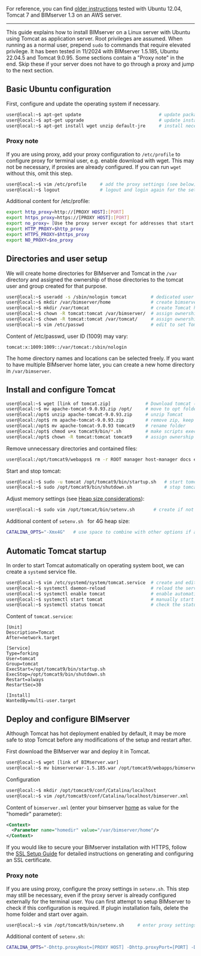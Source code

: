 
For reference, you can find [older instructions](Install-on-Ubuntu.md) tested with Ubuntu 12.04, Tomcat 7 and BIMserver 1.3 on an AWS server.

---

This guide explains how to install BIMserver on a Linux server with Ubuntu using Tomcat as application server. Root privileges are assumed. When running as a normal user, prepend `sudo` to commands that require elevated privilege. It has been tested in 11/2024 with BIMserver 1.5.185, Ubuntu 22.04.5 and Tomcat 9.0.95. Some sections contain a "Proxy note" in the end. Skip these if your server does not have to go through a proxy and jump to the next section.

## Basic Ubuntu configuration

First, configure and update the operating system if necessary.

```bash
user@local:~$ apt-get update                             # update package list
user@local:~$ apt-get upgrade                            # update installed packages to latest version
user@local:~$ apt-get install wget unzip default-jre     # install necessary packages
```

### Proxy note

If you are using proxy, add your proxy configuration to `/etc/profile` to configure proxy for terminal user, e.g. enable download with wget. This may not be necessary, if proxies are already configured. If you can run `wget` without this, omit this step.

```bash
user@local:~$ vim /etc/profile     # add the proxy settings (see below)
user@local:~$ logout               # logout and login again for the settings to take effect
```

Additional content for /etc/profile:

```sh
export http_proxy=http://[PROXY HOST]:[PORT]
export https_proxy=https://[PROXY HOST]:[PORT]
export no_proxy= [Use the proxy server except for addresses that start with the following entries]
export HTTP_PROXY=$http_proxy
export HTTPS_PROXY=$https_proxy
export NO_PROXY=$no_proxy
```

## Directories and user setup

We will create home directories for BIMserver and Tomcat in the `/var` directory and assigned the ownership of those directories to the tomcat user and group created for that purpose.

```sh
user@local:~$ useradd -s /sbin/nologin tomcat         # dedicated user for tomcat without shell access
user@local:~$ mkdir /var/bimserver/home               # create bimserver home (
user@local:~$ mkdir /var/tomcat                       # create Tomcat home directory for the Tomcat user
user@local:~$ chown -R tomcat:tomcat /var/bimserver/  # assign ownership to tomcat user and group
user@local:~$ chown -R tomcat:tomcat /var/tomcat/     # assign ownership to tomcat user and group
user@local:~$ vim /etc/passwd                         # edit to set Tomcat home (see below)
```

Content of /etc/passwd, user ID (1009) may vary:

```passwd
tomcat:x:1009:1009::/var/tomcat:/sbin/nologin
```

The home directory names and locations can be selected freely.
If you want to have multiple BIMserver home later, you can create a new home directory in `/var/bimserver`.

## Install and configure Tomcat

```sh
user@local:~$ wget [link of tomcat.zip]             # Download tomcat (Make sure you replace this with the latest release!)
user@local:~$ mv apache-tomcat-9.0.93.zip /opt/     # move to opt folder (folder for additional software installations)
user@local:/opt$ unzip apache-tomcat-9.0.93.zip     # unzip Tomcat
user@local:/opt$ rm apache-tomcat-9.0.93.zip        # remove zip, keep exploded folder
user@local:/opt$ mv apache-tomcat-9.0.93 tomcat9    # rename folder
user@local:/opt$ chmod u+x tomcat9/bin/*.sh         # make scripts executable
user@local:/opt$ chown -R tomcat:tomcat tomcat9     # assign ownership to tomcat user and group
```

Remove unnecessary directories and contained files:

```sh
user@local:/opt/tomcat9/webapps$ rm -r ROOT manager host-manager docs examples
```

Start and stop tomcat:

```sh
user@local:~$ sudo -u tomcat /opt/tomcat9/bin/startup.sh   # start tomcat under dedicated user
user@local:~$ sudo /opt/tomcat9/bin/shutdown.sh            # stop tomcat
```

Adjust memory settings (see [Heap size considerations](#considerations-for-choosing-the-heap-size)):

```sh
user@local:~$ sudo vim /opt/tomcat/bin/setenv.sh       # create if not existing and edit
```

Additional content of `setenv.sh ` for 4G heap size:

````sh
CATALINA_OPTS="-Xmx4G"   # use space to combine with other options if any
````

## Automatic Tomcat startup

In order to start Tomcat automatically on operating  system boot, we can create a ``systemd`` service file.

```sh
user@local:~$ vim /etc/systemd/system/tomcat.service  # create and edit the service configuration
user@local:~$ systemctl daemon-reload                 # reload the service configuration
user@local:~$ systemctl enable tomcat                 # enable automatic startup
user@local:~$ systemctl start tomcat                  # manually start the service
user@local:~$ systemctl status tomcat                 # check the status of the service
```
Content of `tomcat.service`:    

````declarative
[Unit]
Description=Tomcat
After=network.target

[Service]
Type=forking
User=tomcat
Group=tomcat
ExecStart=/opt/tomcat9/bin/startup.sh
ExecStop=/opt/tomcat9/bin/shutdown.sh
Restart=always
RestartSec=30

[Install]
WantedBy=multi-user.target
````

## Deploy and configure BIMserver

Although Tomcat has hot deployment enabled by default, it may be more safe to stop Tomcat before any modifications of the setup and restart after.

First download the BIMserver war and deploy it in Tomcat.

```sh
user@local:~$ wget [link of BIMserver.war]                                       # Download BIMserver
user@local:~$ mv bimserverwar-1.5.185.war /opt/tomcat9/webapps/bimserver.war     # move to webapps folder
```

Configuration

```sh
user@local:~$ mkdir /opt/tomcat9/conf/Catalina/localhost               # might already exist
user@local:~$ vim /opt/tomcat9/conf/Catalina/localhost/bimserver.xml   # configure bimserver homedir (see below)
```

Content of `bimserver.xml` (enter your bimserver [home](#directories-and-user-setup) as value for the "homedir" parameter):

```xml
<Context>
  <Parameter name="homedir" value="/var/bimserver/home"/>
</Context>
```

If you would like to secure your BIMserver installation with HTTPS, follow the [SSL Setup Guide](SSL-setup) for detailed instructions on generating and configuring an SSL certificate.


### Proxy note

If you are using proxy, configure the proxy settings in `setenv.sh`. This step may still be necessary, even if the proxy server is already configured externally for the terminal user. You can first attempt to setup BIMserver to check if this configuration is required. If plugin installation fails, delete the home folder and start over again.

```sh
user@local:~$ vim /opt/tomcat9/bin/setenv.sh     # enter proxy settings for Tomcat
```

Additional content of `setenv.sh`:

```sh
CATALINA_OPTS="-Dhttp.proxyHost=[PROXY HOST] -Dhttp.proxyPort=[PORT] -Dhttps.proxyHost=[PROXY HOST] -Dhttps.proxyPort=[PORT]"
```
